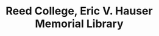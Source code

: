---
layout: repo
title: "Reed College, Eric V. Hauser Memorial Library"
id: 25809
permalink: repos/25809/
---